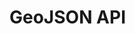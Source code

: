 # GeoJSON API

[![<jvitors23>](https://circleci.com/gh/jvitors23/geojsonapi.svg?style=shield)](https://circleci.com/gh/jvitors23/geojsonapi)

